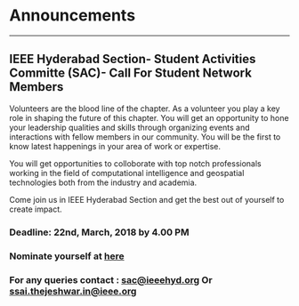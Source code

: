 # Announcements
---
## IEEE Hyderabad Section- Student Activities Committe (SAC)- Call For Student Network Members

Volunteers are the blood line of the chapter. As a volunteer you play a key role in shaping the future of this chapter. 
You will get an opportunity to hone your leadership qualities and skills through organizing events and 
interactions with fellow members in our community. You will be the first to know latest happenings in your area of work or expertise. 

You will get opportunities to colloborate with top notch professionals working in the field of computational intelligence and 
geospatial technologies both from the industry and academia.

Come join us in IEEE Hyderabad Section and get the best out of yourself to create impact.

### Deadline: 22nd, March, 2018 by 4.00 PM

### Nominate yourself at [here](https://docs.google.com/forms/d/e/1FAIpQLSc1pvffoGRiuW5BvjcuPUAZ5wF4gkNhrm_-fShIVsco09KMYg/viewform)

### For any queries contact : sac@ieeehyd.org Or ssai.thejeshwar.in@ieee.org


